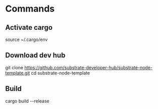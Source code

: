 # Commands

## Activate cargo
source ~/.cargo/env

## Download dev hub
git clone https://github.com/substrate-developer-hub/substrate-node-template.git
cd substrate-node-template

## Build
cargo build --release